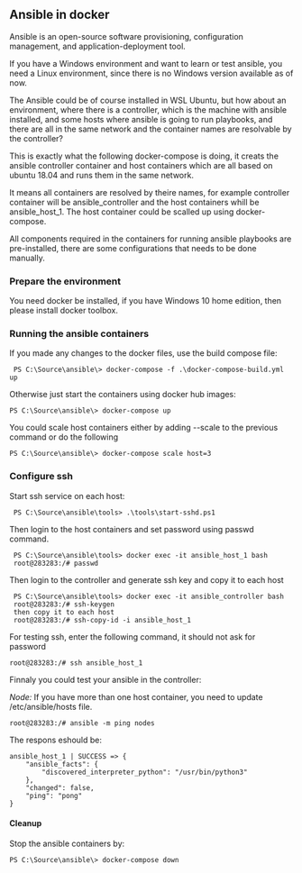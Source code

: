## Ansible in docker

Ansible is an open-source software provisioning, configuration management, and application-deployment tool.

If you have a Windows environment and want to learn or test ansible, you need a Linux environment, since there is no Windows version available as of now.

The Ansible could be of course installed in WSL Ubuntu, but how about an environment, where there is a controller, which is the machine with ansible installed, and some hosts where ansible is going to run playbooks, and there are all in the same network and the container names are resolvable by the controller?

This is exactly what the following docker-compose is doing, it creats the ansible controller container and host containers which are all based on ubuntu 18.04 and runs them in the same network.

It means all containers are resolved by theire names, for example
controller container will be ansible_controller and the host containers whill be ansible_host_1. The host container could be scalled up using docker-compose.

All components required in the containers for running ansible playbooks are pre-installed, there are some configurations that needs to be done manually.

### Prepare the environment
You need docker be installed, if you have Windows 10 home edition, then please install docker toolbox.

### Running the ansible containers

If you made any changes to the docker files, use the build compose file:

```
 PS C:\Source\ansible\> docker-compose -f .\docker-compose-build.yml up
```

Otherwise just start the containers using docker hub images:

```
PS C:\Source\ansible\> docker-compose up
```

You could scale host containers either by adding --scale to the previous command or do the following

```
PS C:\Source\ansible\> docker-compose scale host=3
```

### Configure ssh

Start ssh service on each host:

```
 PS C:\Source\ansible\tools> .\tools\start-sshd.ps1
```

Then login to the host containers and set password using passwd command.

```
 PS C:\Source\ansible\tools> docker exec -it ansible_host_1 bash
 root@283283:/# passwd
```

Then login to the controller and generate ssh key and copy it to each host

```
 PS C:\Source\ansible\tools> docker exec -it ansible_controller bash
 root@283283:/# ssh-keygen
 then copy it to each host
 root@283283:/# ssh-copy-id -i ansible_host_1
```

For testing ssh, enter the following command, it should not ask for password

```
root@283283:/# ssh ansible_host_1
```

Finnaly you could test your ansible in the controller:

*Node:* If you have more than one host container, you need to update /etc/ansible/hosts file.

```
root@283283:/# ansible -m ping nodes
```

The respons eshould be:

```
ansible_host_1 | SUCCESS => {
    "ansible_facts": {
        "discovered_interpreter_python": "/usr/bin/python3"
    },
    "changed": false,
    "ping": "pong"
}
```

#### Cleanup

Stop the ansible containers by:

```
PS C:\Source\ansible\> docker-compose down
```
